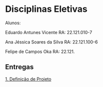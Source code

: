 # Disciplinas Eletivas

Alunos:

Eduardo Antunes Vicente RA: 22.121.010-7

Ana Jéssica Soares da Silva RA: 22.121.100-6

Felipe de Campos Oka RA: 22.121.

## Entregas


[1. Definição de Projeto](https://github.com/EduardoAVicente/Disciplinas-Eletivas/wiki/Defini%C3%A7%C3%A3o-de-Projeto)
